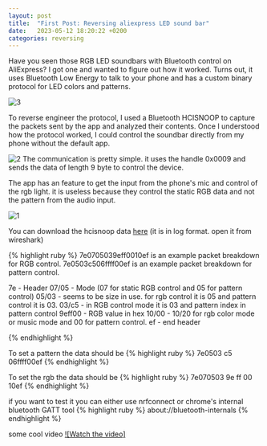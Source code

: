 ```yaml
---
layout: post
title:  "First Post: Reversing aliexpress LED sound bar"
date:   2023-05-12 18:20:22 +0200
categories: reversing
---
```

Have you seen those RGB LED soundbars with Bluetooth control on AliExpress? I got one and wanted to figure out how it worked. Turns out, it uses Bluetooth Low Energy to talk to your phone and has a custom binary protocol for LED colors and patterns.

![3](https://rootkit.zip/images/1/3.png)

To reverse engineer the protocol, I used a Bluetooth HCISNOOP to capture the packets sent by the app and analyzed their contents. Once I understood how the protocol worked, I could control the soundbar directly from my phone without the default app. 

![2](https://rootkit.zip/images/1/1.png)
The communication is pretty simple. it uses the handle 0x0009 and sends the data of length 9 byte to control the device. 

The app has an feature to get the input from the phone's mic and control of the rgb light. it is useless because they control the static RGB data and not the pattern from the audio input. 

![1](https://rootkit.zip/images/1/2.png)

You can download the hcisnoop data [here](https://rootkit.zip/data/001_ble_rgb.log.gz) (it is in log format. open it from wireshark)

{% highlight ruby %}
7e0705039eff0010ef is an example packet breakdown for RGB control.
7e0503c506ffff00ef is an example packet breakdown for pattern control.

7e - Header
07/05 - Mode (07 for static RGB control and 05 for pattern control)
05/03 - seems to be size in use. for rgb control it is 05 and pattern control it is 03.
03/c5 - in RGB control mode it is 03 and pattern index in pattern control 
9eff00 - RGB value in hex
10/00  - 10/20 for rgb color mode or music mode and 00 for pattern control.
ef - end header

{% endhighlight %}

To set a pattern the data should be 
{% highlight ruby %}
7e0503 c5 06ffff00ef
{% endhighlight %}

To set the rgb the data should be 
{% highlight ruby %}
7e070503 9e ff 00 10ef
{% endhighlight %}


if you want to test it you can either use nrfconnect or chrome's internal bluetooth GATT tool {% highlight ruby %} about://bluetooth-internals {% endhighlight %}

some cool video [![Watch the video]](https://youtube.com/shorts/oRU3bCV6geo)